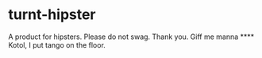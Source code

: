 turnt-hipster
=============

A product for hipsters. Please do not swag. Thank you.
Giff me manna **** Kotol, I put tango on the floor.